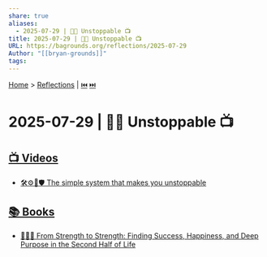 ```yaml
---
share: true
aliases:
  - 2025-07-29 | 🚫🛑 Unstoppable 📺
title: 2025-07-29 | 🚫🛑 Unstoppable 📺
URL: https://bagrounds.org/reflections/2025-07-29
Author: "[[bryan-grounds]]"
tags: 
---
```

[Home](../index.md) > [Reflections](./index.md) | [⏮️](./2025-07-28.md) [⏭️](./2025-07-30.md)  
# 2025-07-29 | 🚫🛑 Unstoppable 📺  
## [📺 Videos](../videos/index.md)  
- [🛠️⚙️🚀🛡️ The simple system that makes you unstoppable](../videos/the-simple-system-that-makes-you-unstoppable.md)  
  
## [📚 Books](../books/index.md)  
- [💪😊🎯 From Strength to Strength: Finding Success, Happiness, and Deep Purpose in the Second Half of Life](../books/from-strength-to-strength-finding-success-happiness-and-deep-purpose-in-the-second-half-of-life.md)